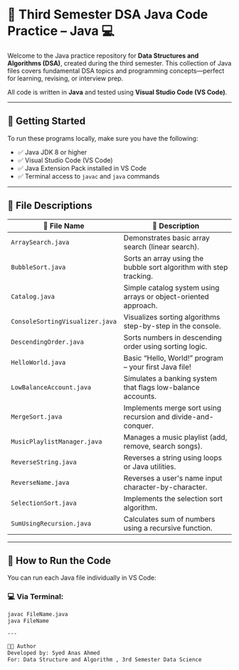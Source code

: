 # 📘 Third Semester DSA Java Code Practice – Java 💻

Welcome to the Java practice repository for **Data Structures and Algorithms (DSA)**, created during the third semester. This collection of Java files covers fundamental DSA topics and programming concepts—perfect for learning, revising, or interview prep.

All code is written in **Java** and tested using **Visual Studio Code (VS Code)**.

---

## 🚀 Getting Started

To run these programs locally, make sure you have the following:

- ✅ Java JDK 8 or higher
- ✅ Visual Studio Code (VS Code)
- ✅ Java Extension Pack installed in VS Code
- ✅ Terminal access to `javac` and `java` commands

---

## 🧾 File Descriptions

| 📄 File Name                    | 📌 Description |
|-------------------------------|----------------|
| `ArraySearch.java`            | Demonstrates basic array search (linear search). |
| `BubbleSort.java`             | Sorts an array using the bubble sort algorithm with step tracking. |
| `Catalog.java`                | Simple catalog system using arrays or object-oriented approach. |
| `ConsoleSortingVisualizer.java` | Visualizes sorting algorithms step-by-step in the console. |
| `DescendingOrder.java`        | Sorts numbers in descending order using sorting logic. |
| `HelloWorld.java`             | Basic “Hello, World!” program – your first Java file! |
| `LowBalanceAccount.java`      | Simulates a banking system that flags low-balance accounts. |
| `MergeSort.java`              | Implements merge sort using recursion and divide-and-conquer. |
| `MusicPlaylistManager.java`   | Manages a music playlist (add, remove, search songs). |
| `ReverseString.java`          | Reverses a string using loops or Java utilities. |
| `ReverseName.java`            | Reverses a user's name input character-by-character. |
| `SelectionSort.java`          | Implements the selection sort algorithm. |
| `SumUsingRecursion.java`      | Calculates sum of numbers using a recursive function. |

---

## 🧪 How to Run the Code

You can run each Java file individually in VS Code:

### 💻 Via Terminal:
```bash
javac FileName.java
java FileName

---

🧑‍💻 Author
Developed by: Syed Anas Ahmed
For: Data Structure and Algorithm , 3rd Semester Data Science
